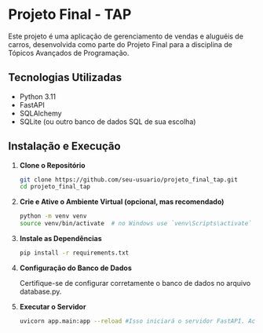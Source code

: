 # Projeto Final - TAP

Este projeto é uma aplicação de gerenciamento de vendas e aluguéis de carros, desenvolvida como parte do Projeto Final para a disciplina de Tópicos Avançados de Programação.

## Tecnologias Utilizadas

- Python 3.11
- FastAPI
- SQLAlchemy
- SQLite (ou outro banco de dados SQL de sua escolha)

## Instalação e Execução

1. **Clone o Repositório**

   ```bash
   git clone https://github.com/seu-usuario/projeto_final_tap.git
   cd projeto_final_tap 
   ```

2. **Crie e Ative o Ambiente Virtual (opcional, mas recomendado)**

    ```bash
    python -m venv venv
    source venv/bin/activate  # no Windows use `venv\Scripts\activate`
    ```

3. **Instale as Dependências**

    ```bash
    pip install -r requirements.txt
    ```

4. **Configuração do Banco de Dados**

    Certifique-se de configurar corretamente o banco de dados no arquivo database.py.

5. **Executar o Servidor**

    ```bash
    uvicorn app.main:app --reload #Isso iniciará o servidor FastAPI. Acesse http://localhost:8000 em seu navegador para interagir com a API.
